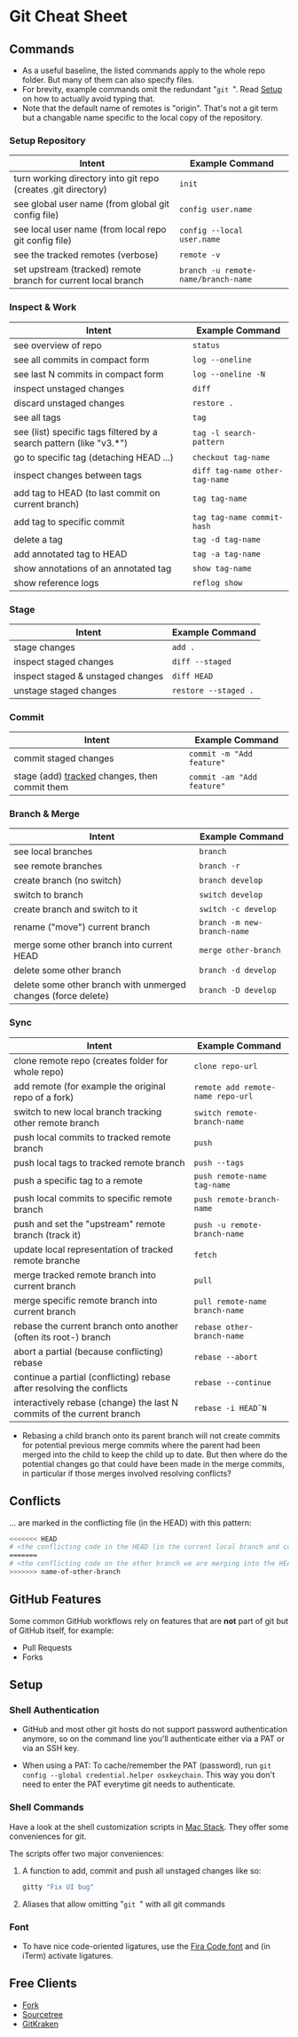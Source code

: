 # Git Cheat Sheet

## Commands

* As a useful baseline, the listed commands apply to the whole repo folder. But many of them can also specify files.
* For brevity, example commands omit the redundant "`git `". Read [Setup](#Setup) on how to actually avoid typing that.
* Note that the default name of remotes is "origin". That's not a git term but a changable name specific to the local copy of the repository. 

### Setup Repository

| Intent | Example Command |
| - | - |
| turn working directory into git repo (creates .git directory) | `init` |
| see global user name (from global git config file) | `config user.name` |
| see local user name (from local repo git config file) | `config --local user.name` |
| see the tracked remotes (verbose) | `remote -v` |
| set upstream (tracked) remote branch for current local branch | `branch -u remote-name/branch-name` |

### Inspect & Work

| Intent | Example Command |
| - | - |
| see overview of repo | `status` |
| see all commits in compact form | `log --oneline` |
| see last N commits in compact form | `log --oneline -N` |
| inspect unstaged changes | `diff` |
| discard unstaged changes | `restore .` |
| see all tags | `tag` |
| see (list) specific tags filtered by a search pattern (like "v3.*") | `tag -l search-pattern` |
| go to specific tag (detaching HEAD ...) | `checkout tag-name` |
| inspect changes between tags | `diff tag-name other-tag-name` |
| add tag to HEAD (to last commit on current branch) | `tag tag-name` |
| add tag to specific commit | `tag tag-name commit-hash` |
| delete a tag | `tag -d tag-name` |
| add annotated tag to HEAD | `tag -a tag-name` |
| show annotations of an annotated tag | `show tag-name` |
| show reference logs | `reflog show` |

### Stage

| Intent | Example Command |
| - | - |
| stage changes | `add .` |
| inspect staged changes | `diff --staged` |
| inspect staged & unstaged changes | `diff HEAD` |
| unstage staged changes | `restore --staged .` |

### Commit

| Intent | Example Command |
| - | - |
| commit staged changes | `commit -m "Add feature"` |
| stage (add) [tracked](https://www.google.com/search?q=git+commit+%22-a%22) changes, then commit them | `commit -am "Add feature"` |

### Branch & Merge

| Intent | Example Command |
| - | - |
| see local branches | `branch` |
| see remote branches | `branch -r` |
| create branch (no switch) | `branch develop` |
| switch to branch | `switch develop` |
| create branch and switch to it | `switch -c develop` |
| rename ("move") current branch | `branch -m new-branch-name` |
| merge some other branch into current HEAD | `merge other-branch` |
| delete some other branch | `branch -d develop` |
| delete some other branch with unmerged changes (force delete) | `branch -D develop` |

### Sync

| Intent | Example Command |
| - | - |
| clone remote repo (creates folder for whole repo) | `clone repo-url` |
| add remote (for example the original repo of a fork) | `remote add remote-name repo-url` |
| switch to new local branch tracking other remote branch | `switch remote-branch-name` |
| push local commits to tracked remote branch | `push` |
| push local tags to tracked remote branch | `push --tags` |
| push a specific tag to a remote | `push remote-name tag-name` |
| push local commits to specific remote branch | `push remote-branch-name` |
| push and set the "upstream" remote branch (track it) | `push -u remote-branch-name` |
| update local representation of tracked remote branche | `fetch`                                          |
| merge tracked remote branch into current branch | `pull` |
| merge specific remote branch into current branch | `pull remote-name branch-name` |
| rebase the current branch onto another (often its root-) branch | `rebase other-branch-name` |
| abort a partial (because conflicting) rebase | `rebase --abort` |
| continue a partial (conflicting) rebase after resolving the conflicts | `rebase --continue` |
| interactively rebase (change) the last N commits of the current branch | `rebase -i HEAD˜N` |

* Rebasing a child branch onto its parent branch will not create commits for potential previous merge commits where the parent had been merged into the child to keep the child up to date. But then where do the potential changes go that could have been made in the merge commits, in particular if those merges involved resolving conflicts?

## Conflicts

... are marked in the conflicting file (in the HEAD) with this pattern:

```bash
<<<<<<< HEAD
# <the conflicting code in the HEAD (in the current local branch and commit)>
=======
# <the conflicting code on the other branch we are merging into the HEAD>
>>>>>>> name-of-other-branch
```

## GitHub Features

Some common GitHub workflows rely on features that are **not** part of git but of GitHub itself, for example:

* Pull Requests
* Forks

## Setup

### Shell Authentication

* GitHub and most other git hosts do not support password authentication anymore, so on the command line you'll authenticate either via a PAT or via an SSH key.

* When using a PAT: To cache/remember the PAT (password), run `git config --global credential.helper osxkeychain`. This way you don't need to enter the PAT everytime git needs to authenticate.

### Shell Commands

Have a look at the shell customization scripts in [Mac Stack](https://github.com/codeface-io/mac-stack). They offer some conveniences for git.

The scripts offer two major conveniences:

1. A function to add, commit and push all unstaged changes like so:

    ```bash
    gitty "Fix UI bug"
    ```

2. Aliases that allow omitting "``git ``" with all git commands

### Font

* To have nice code-oriented ligatures, use the [Fira Code font](https://fonts.google.com/specimen/Fira+Code) and (in iTerm) activate ligatures.

## Free Clients

* [Fork](https://git-fork.com)
* [Sourcetree](https://www.sourcetreeapp.com)
* [GitKraken](https://www.gitkraken.com)
